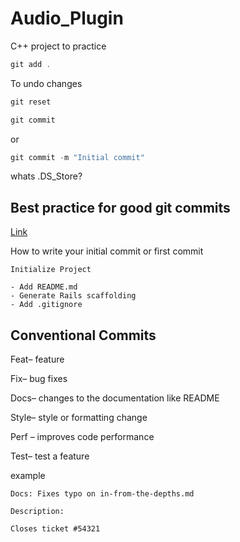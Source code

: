 # Audio_Plugin

C++ project to practice

```powershell
git add .
```

To undo changes

```powershell
git reset 
```

```powershell
git commit 
```
or
```powershell
git commit -m "Initial commit"
```

whats .DS_Store?

## Best practice for good git commits

[Link](https://initialcommit.com/blog/git-commit-messages-best-practices)

How to write your initial commit or first commit

```vim
Initialize Project

- Add README.md
- Generate Rails scaffolding
- Add .gitignore
```

## Conventional Commits

Feat– feature

Fix– bug fixes

Docs– changes to the documentation like README

Style– style or formatting change

Perf – improves code performance

Test– test a feature

example

```vim
Docs: Fixes typo on in-from-the-depths.md

Description:

Closes ticket #54321
```
